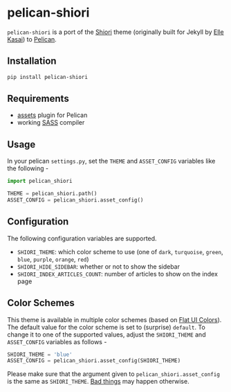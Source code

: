 # pelican-shiori

`pelican-shiori` is a port of the [Shiori] theme (originally built for Jekyll
by [Elle Kasai]) to [Pelican].

## Installation

```sh
pip install pelican-shiori
```

## Requirements

- [assets] plugin for Pelican
- working [SASS] compiler

## Usage

In your pelican `settings.py`, set the `THEME` and `ASSET_CONFIG` variables like
the following -

```python
import pelican_shiori

THEME = pelican_shiori.path()
ASSET_CONFIG = pelican_shiori.asset_config()
```

## Configuration

The following configuration variables are supported.

- `SHIORI_THEME`: which color scheme to use (one of `dark`, `turquoise`,
  `green`, `blue`, `purple`, `orange`, `red`)
- `SHIORI_HIDE_SIDEBAR`: whether or not to show the sidebar
- `SHIORI_INDEX_ARTICLES_COUNT`: number of articles to show on the index page

## Color Schemes

This theme is available in multiple color schemes (based on [Flat UI Colors]).
The default value for the color scheme is set to (surprise) `default`. To change
it to one of the supported values, adjust the `SHIORI_THEME` and `ASSET_CONFIG`
variables as follows -

```python
SHIORI_THEME = 'blue'
ASSET_CONFIG = pelican_shiori.asset_config(SHIORI_THEME)
```

Please make sure that the argument given to `pelican_shiori.asset_config` is the
same as `SHIORI_THEME`. [Bad things] may happen otherwise.

[assets]: https://github.com/getpelican/pelican-plugins/tree/master/assets
[Bad things]: https://www.xkcd.com/292
[Elle Kasai]: http://ellekasai.com
[Flat UI Colors]: http://flatuicolors.com
[Pelican]: https://blog.getpelican.com
[SASS]: http://sass-lang.com/install
[Shiori]: https://ellekasai.github.io/shiori
